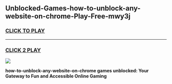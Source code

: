 
## Unblocked-Games-how-to-unblock-any-website-on-chrome-Play-Free-mwy3j
<h3>
<a href="https://premium76.site?title=how-to-unblock-any-website-on-chrome&ref=21A">CLICK TO PLAY</a></h3>
<hr>

<h3>
<a href="https://premium76.site?title=how-to-unblock-any-website-on-chrome&ref=21A">CLICK 2 PLAY</a>
  
</h3>

<a href="https://premium76.site?title=how-to-unblock-any-website-on-chrome&ref=21A"><img src="https://clearcache.store/games.png"></a>


**how-to-unblock-any-website-on-chrome games unblocked: Your Gateway to Fun and Accessible Online Gaming**
